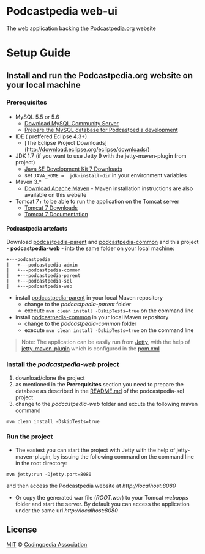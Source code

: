 Podcastpedia web-ui
================

The web application backing the [Podcastpedia.org](http://www.podcastpedia.org) website

Setup Guide
================

## Install and run the Podcastpedia.org website on your local machine

### Prerequisites
#### 
* MySQL 5.5 or 5.6 
  * [Download MySQL Community Server](http://dev.mysql.com/downloads/mysql/)
  * [Prepare the MySQL database for Podcastpedia development](https://github.com/podcastpedia/podcastpedia-sql)
* IDE ( preffered Eclipse 4.3+) 
  * [The Eclipse Project Downloads] (http://download.eclipse.org/eclipse/downloads/)
* JDK 1.7 (if you want to use Jetty 9 with the jetty-maven-plugin from project)
  * [Java SE Development Kit 7 Downloads](http://www.oracle.com/technetwork/java/javase/downloads/jdk7-downloads-1880260.html)
  * set `JAVA_HOME =  jdk-install-dir` in your environment variables
* Maven 3.*
  * [Download Apache Maven](http://maven.apache.org/download.cgi) - Maven installation instructions are also available on this website
* Tomcat 7+ to be able to run the application on the Tomcat server
  *  [Tomcat 7 Downloads](http://tomcat.apache.org/download-70.cgi)
  *  [Tomcat 7 Documentation](http://tomcat.apache.org/tomcat-7.0-doc/index.html)

#### Podcastpedia artefacts
Download [podcastpedia-parent](https://github.com/podcastpedia/podcastpedia-parent) and [podcastpedia-common](https://github.com/podcastpedia/podcastpedia-common) and this project - **podcastpedia-web** - into the same folder on your local machine:
```
+---podcastpedia
|   +---podcastpedia-admin
|   +---podcastpedia-common
|   +---podcastpedia-parent
|   +---podcastpedia-sql
|   +---podcastpedia-web
```
* install [podcastpedia-parent](https://github.com/podcastpedia/podcastpedia-parent) in your local Maven repository
  * change to the _podcastpedia-parent_ folder 
  * execute `mvn clean install -DskipTests=true` on the command line
* install [podcastpedia-common](https://github.com/podcastpedia/podcastpedia-common) in your local Maven repository
  * change to the _podcastpedia-common_ folder 
  * execute `mvn clean install -DskipTests=true` on the command line

> Note: The application can be easily run from [Jetty](http://wiki.eclipse.org/Jetty), with the help of [jetty-maven-plugin](http://wiki.eclipse.org/Jetty/Feature/Jetty_Maven_Plugin) which is configured in the [pom.xml](https://github.com/podcastpedia/podcastpedia-web/blob/master/pom.xml)

### Install the _podcastpedia-web_ project
1. download/clone the project 
2. as mentioned in the **Prerequisites** section you need to prepare the database as described in the [README.md](https://github.com/podcastpedia/podcastpedia-sql) of the podcastpedia-sql project
3. change to the _podcastpedia-web_ folder and excute the following maven command 

```
mvn clean install -DskipTests=true
```

### Run the project
* The easiest you can start the project with Jetty with the help of jetty-maven-plugin, by issuing the following command on the command line in the root directory:

```
mvn jetty:run -Djetty.port=8080
``` 
and then access the Podcastpedia website at _http://localhost:8080_

* Or copy the generated war file (_ROOT.war_) to your Tomcat _webapps_ folder and start the server. By default you can access the application under the same url _http://localhost:8080_

## License

[MIT](https://github.com/podcastpedia/podcastpedia-web/blob/master/LICENSE.txt) &copy; [Codingpedia Association](http://www.codingpedia.org/about-us/)
